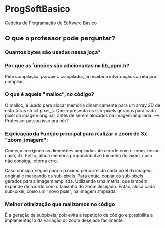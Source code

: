 # ProgSoftBasico
Cadeira de Programação de Software Básico

## O que o professor pode perguntar?

### Quantos bytes são usados nessa joça?

### Por que as funções são adicionadas no lib_ppm.h?
Pela compilação, porque o compilador, já recebe a informação correta pra compilar.


### O que é aquele "malloc", no código?
O malloc, é usado para alocar memória dinamicamente para um array 2D de estruturas struct pixel_s.
Que representa os sub-pixels gerados para cada pixel da imagem original, antes de serem alocados na imagem ampliada.
--> Professor passou isso pra nós?


### Explicação da Função principal para realizar o zoom de 3x "zoom_imagem":
Começa corrigindo as dimensões ampliadas, de acordo com o zoom, nesse caso, 3x.
Então, aloca memória proporcional ao tamanho do zoom, caso não consiga, retorna erro.

Caso consiga, segue para o próximo percorrendo cada pixel da imagem original e mapeando os sub-pixels.
Para então, copiar os sub-pixels gerados para a imagem ampliada.
Utilizando uma matriz, que também expande de acordo com o tamanho do zoom desejado.
Então, aloca cada sub-pixel, como um "novo pixel", na imagem ampliada.


### Melhor otimização que realizamos no código
É a geração de subpixels, pois evita a repetição de código e possibilita a implementação da variação do zoom desejado facilmente.